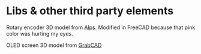 # Libs & other third party elements

Rotary encoder 3D model from [Alps](https://www.alps.com/prod/info/E/HTML/Encoder/Incremental/EC11/EC11_list.html). Modified  in FreeCAD because that pink color was hurting my eyes.

OLED screen 3D model from [GrabCAD](https://grabcad.com/library/oled-display-128x32-1)

